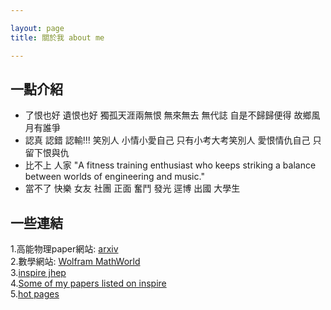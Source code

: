 ```yaml
---

layout: page
title: 關於我 about me

---
```


## 一點介紹

* 了恨也好 遺恨也好 獨孤天涯兩無恨 無來無去 無代誌 自是不歸歸便得 故鄉風月有誰爭 <br>
* 認真 認錯 認輸!!! 笑別人 小情小愛自己 只有小考大考笑別人 愛恨情仇自己 只留下恨與仇 <br>
* 比不上 人家 "A fitness training enthusiast who keeps striking a balance between worlds of engineering and music." <br>
* 當不了 快樂 女友 社團 正面 奮鬥 發光 逕博 出國 大學生

## 一些連結
1.高能物理paper網站: [arxiv](https://arxiv.org/) <br>
2.數學網站: [Wolfram MathWorld](http://mathworld.wolfram.com/)  <br>
3.[inspire jhep](http://inspirehep.net/?ln=zh_TW) <br>
4.[Some of my papers listed on inspire](https://inspirehep.net/search?p=find+eprint+1512.02934) <br>
5.[hot pages](https://www.facebook.com/SGMDDCCUTE/?ref=br_rs)



